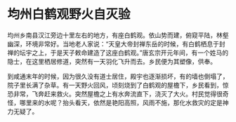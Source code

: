# 均州白鹤观野火自灭验

均州乡南县汉江旁边十里左右的地方，有座白鹤观。依山势而建，俯窥平陆，林壑幽深，环境非常好。当地老人家说：“天皇大帝封禅东岳的时候，有白鹤栖息于封禅的坛宇之上，于是天子敕命建造了这座白鹤观。”唐玄宗开元年间，有一个姓马的隐士，在这里栖居修道，突然有一天羽化飞升而去。乡民便为其塑像，供奉。

到咸通末年的时候，因为很久没有道士居住，殿宇也逐渐损坏，有的墙也倒塌了，院子里长满了杂草。有一天野火回风，顷刻烧到了白鹤观的屋檐下，乡民看到，惊恐非常，飞奔赶来救火。突然屋檐之上有水奔流直下，浇灭了大火。村民觉得很奇怪，哪里来的水呢？抬头看天，依然是艳阳高照，风雨不施，那化水救灾的定是神力无疑了。
